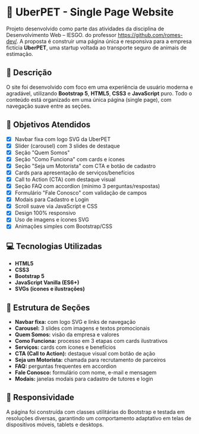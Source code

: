 # 🐾 UberPET - Single Page Website

Projeto desenvolvido como parte das atividades da disciplina de Desenvolvimento Web – IESGO. do professor https://github.com/romes-dev/. A proposta é construir uma página única e responsiva para a empresa fictícia **UberPET**, uma startup voltada ao transporte seguro de animais de estimação.

## 📄 Descrição

O site foi desenvolvido com foco em uma experiência de usuário moderna e agradável, utilizando **Bootstrap 5**, **HTML5**, **CSS3** e **JavaScript** puro. Todo o conteúdo está organizado em uma única página (single page), com navegação suave entre as seções.

## 🎯 Objetivos Atendidos

- [x] Navbar fixa com logo SVG da UberPET  
- [x] Slider (carousel) com 3 slides de destaque  
- [x] Seção "Quem Somos"  
- [x] Seção "Como Funciona" com cards e ícones  
- [x] Seção "Seja um Motorista" com CTA e botão de cadastro  
- [x] Cards para apresentação de serviços/benefícios  
- [x] Call to Action (CTA) com destaque visual  
- [x] Seção FAQ com accordion (mínimo 3 perguntas/respostas)  
- [x] Formulário "Fale Conosco" com validação de campos  
- [x] Modais para Cadastro e Login  
- [x] Scroll suave via JavaScript e CSS  
- [x] Design 100% responsivo  
- [x] Uso de imagens e ícones SVG  
- [x] Animações simples com Bootstrap/CSS  

## 💻 Tecnologias Utilizadas

- **HTML5**
- **CSS3**
- **Bootstrap 5**
- **JavaScript Vanilla (ES6+)**
- **SVGs (ícones e ilustrações)**

## 📌 Estrutura de Seções

- **Navbar fixa:** com logo SVG e links de navegação
- **Carousel:** 3 slides com imagens e textos promocionais
- **Quem Somos:** visão da empresa e valores
- **Como Funciona:** processo em 3 etapas com cards ilustrativos
- **Serviços:** cards com ícones e benefícios
- **CTA (Call to Action):** destaque visual com botão de ação
- **Seja um Motorista:** chamada para recrutamento de parceiros
- **FAQ:** perguntas frequentes em accordion
- **Fale Conosco:** formulário com nome, e-mail e mensagem
- **Modais:** janelas modais para cadastro de tutores e login

## 📱 Responsividade

A página foi construída com classes utilitárias do Bootstrap e testada em resoluções diversas, garantindo um comportamento adaptativo em telas de dispositivos móveis, tablets e desktops.
